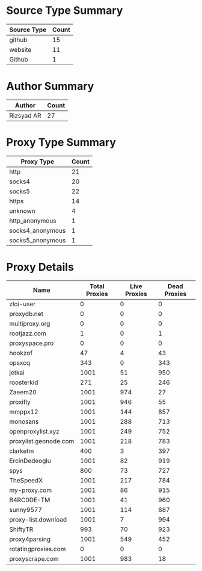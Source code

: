 # Source Type Summary

| Source Type | Count |
|-------------|-------|
| github | 15 |
| website | 11 |
| Github | 1 |


# Author Summary

| Author | Count |
|--------|-------|
| Rizsyad AR | 27 |


# Proxy Type Summary

| Proxy Type | Count |
|------------|-------|
| http | 21 |
| socks4 | 20 |
| socks5 | 22 |
| https | 14 |
| unknown | 4 |
| http_anonymous | 1 |
| socks4_anonymous | 1 |
| socks5_anonymous | 1 |


# Proxy Details

| Name | Total Proxies | Live Proxies | Dead Proxies |
|------|---------------|--------------|---------------|
| zloi-user | 0 | 0 | 0 |
| proxydb.net | 0 | 0 | 0 |
| multiproxy.org | 0 | 0 | 0 |
| rootjazz.com | 1 | 0 | 1 |
| proxyspace.pro | 0 | 0 | 0 |
| hookzof | 47 | 4 | 43 |
| opsxcq | 343 | 0 | 343 |
| jetkai | 1001 | 51 | 950 |
| roosterkid | 271 | 25 | 246 |
| Zaeem20 | 1001 | 974 | 27 |
| proxifly | 1001 | 946 | 55 |
| mmppx12 | 1001 | 144 | 857 |
| monosans | 1001 | 288 | 713 |
| openproxylist.xyz | 1001 | 249 | 752 |
| proxylist.geonode.com | 1001 | 218 | 783 |
| clarketm | 400 | 3 | 397 |
| ErcinDedeoglu | 1001 | 82 | 919 |
| spys | 800 | 73 | 727 |
| TheSpeedX | 1001 | 217 | 784 |
| my-proxy.com | 1001 | 86 | 915 |
| B4RC0DE-TM | 1001 | 41 | 960 |
| sunny9577 | 1001 | 114 | 887 |
| proxy-list.download | 1001 | 7 | 994 |
| ShiftyTR | 993 | 70 | 923 |
| proxy4parsing | 1001 | 549 | 452 |
| rotatingproxies.com | 0 | 0 | 0 |
| proxyscrape.com | 1001 | 983 | 18 |
